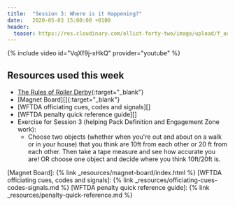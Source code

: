 ```yaml
---
title:  "Session 3: Where is it Happening?"
date:   2020-05-03 15:00:00 +0100
header:
  teaser: https://res.cloudinary.com/elliot-forty-two/image/upload/f_auto,q_auto,c_lfill,g_auto,r_5,w_800,h_450/officially-awesome/photos/P4150041_f99mch.jpg
---
```

<!-- more -->

{% include video id="VqXf9j-xHkQ" provider="youtube" %}

## Resources used this week
- [The Rules of Roller Derby][]{:target="_blank"}
- [Magnet Board][]{:target="_blank"}
- [WFTDA officiating cues, codes and signals][]
- [WFTDA penalty quick reference guide][]
- Exercise for Session 3 (helping Pack Definition and Engagement Zone work):
  - Choose two objects (whether when you're out and about on a walk or in your house) that you think are 10ft from each other or 20 ft from each other. Then take a tape measure and see how accurate you are! OR choose one object and decide where you think 10ft/20ft is.

[The Rules of Roller Derby]: <https://rules.wftda.com> "The Rules of Flat Track Roller Derby"
[Magnet Board]: {% link _resources/magnet-board/index.html %}
[WFTDA officiating cues, codes and signals]: {% link _resources/officiating-cues-codes-signals.md %}
[WFTDA penalty quick reference guide]: {% link _resources/penalty-quick-reference.md %}
